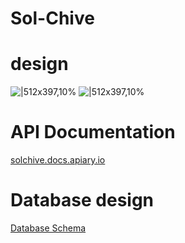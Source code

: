 # Sol-Chive

# design
![|512x397,10%](https://cdn.discordapp.com/attachments/439124635112570880/872464842898931752/Sol-Chive-1.png)
![|512x397,10%](https://cdn.discordapp.com/attachments/439124635112570880/872464864407347210/Sol-Chive-2.png)

# API Documentation
[solchive.docs.apiary.io](https://solchive.docs.apiary.io)

# Database design
[Database Schema](https://docs.google.com/document/d/137W1VC3p4FqzncFwKkrkQ_Pd_5VtCU40TAo4J2dwdu4/edit?usp=sharing)
